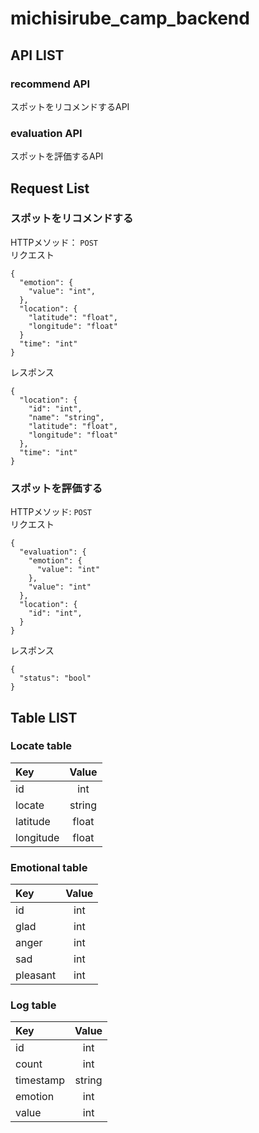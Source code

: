 # michisirube_camp_backend
## API LIST
### recommend API
スポットをリコメンドするAPI
### evaluation API
スポットを評価するAPI

## Request List
### スポットをリコメンドする
HTTPメソッド： `POST`  
リクエスト
```
{
  "emotion": {
    "value": "int",
  },
  "location": {
    "latitude": "float",
    "longitude": "float"
  }
  "time": "int"
}
```
レスポンス
```
{
  "location": {
    "id": "int",
    "name": "string",
    "latitude": "float",
    "longitude": "float"
  },
  "time": "int"
}
```
### スポットを評価する
HTTPメソッド: `POST`  
リクエスト
```
{
  "evaluation": {
    "emotion": {
      "value": "int"
    },
    "value": "int"
  },
  "location": {
    "id": "int",
  }
}
```
レスポンス
```
{
  "status": "bool"
}
```
## Table LIST
### Locate table
|Key|Value|
|:-|:-:|
|id|int|
|locate|string|
|latitude|float|
|longitude|float|
### Emotional table
|Key|Value|
|:-|:-:|
|id|int|
|glad|int|
|anger|int|
|sad|int|
|pleasant|int|
### Log table
|Key|Value|
|:-|:-:|
|id|int|
|count|int|
|timestamp|string|
|emotion|int|
|value|int|
